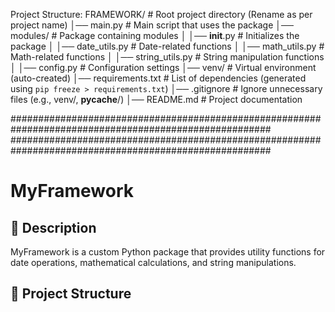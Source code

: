 Project Structure:
FRAMEWORK/            # Root project directory (Rename as per project name)
│── main.py             # Main script that uses the package
│── modules/            # Package containing modules
│   │── __init__.py     # Initializes the package
│   │── date_utils.py   # Date-related functions
│   │── math_utils.py   # Math-related functions
│   │── string_utils.py # String manipulation functions
│   │── config.py       # Configuration settings
│── venv/               # Virtual environment (auto-created)
│── requirements.txt    # List of dependencies (generated using `pip freeze > requirements.txt`)
│── .gitignore          # Ignore unnecessary files (e.g., venv/, __pycache__/)
│── README.md           # Project documentation

#######################################################################################################
#######################################################################################################
# MyFramework

## 📌 Description
MyFramework is a custom Python package that provides utility functions for date operations, mathematical calculations, and string manipulations.

## 📂 Project Structure
